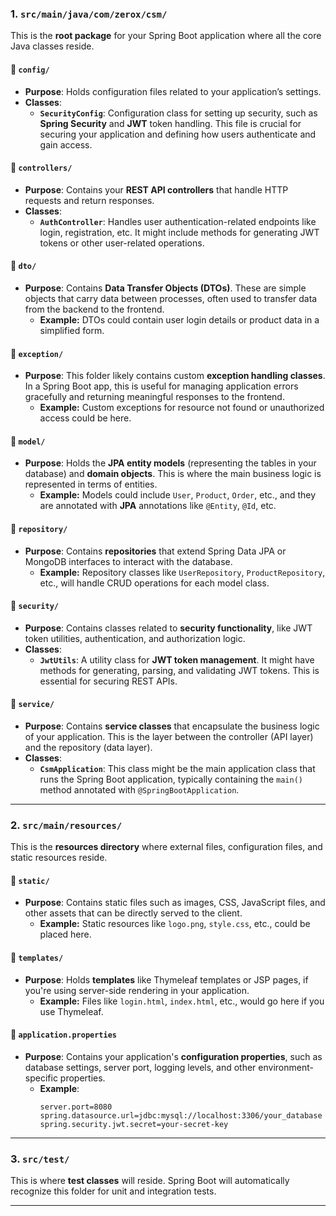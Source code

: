 ### **1. `src/main/java/com/zerox/csm/`**
This is the **root package** for your Spring Boot application where all the core Java classes reside.

#### **📂 `config/`**  
- **Purpose**: Holds configuration files related to your application’s settings.  
- **Classes**:  
  - **`SecurityConfig`**: Configuration class for setting up security, such as **Spring Security** and **JWT** token handling. This file is crucial for securing your application and defining how users authenticate and gain access.

#### **📂 `controllers/`**  
- **Purpose**: Contains your **REST API controllers** that handle HTTP requests and return responses.  
- **Classes**:  
  - **`AuthController`**: Handles user authentication-related endpoints like login, registration, etc. It might include methods for generating JWT tokens or other user-related operations.

#### **📂 `dto/`**  
- **Purpose**: Contains **Data Transfer Objects (DTOs)**. These are simple objects that carry data between processes, often used to transfer data from the backend to the frontend.  
  - **Example:** DTOs could contain user login details or product data in a simplified form.

#### **📂 `exception/`**  
- **Purpose**: This folder likely contains custom **exception handling classes**. In a Spring Boot app, this is useful for managing application errors gracefully and returning meaningful responses to the frontend.
  - **Example:** Custom exceptions for resource not found or unauthorized access could be here.

#### **📂 `model/`**  
- **Purpose**: Holds the **JPA entity models** (representing the tables in your database) and **domain objects**. This is where the main business logic is represented in terms of entities.  
  - **Example:** Models could include `User`, `Product`, `Order`, etc., and they are annotated with **JPA** annotations like `@Entity`, `@Id`, etc.

#### **📂 `repository/`**  
- **Purpose**: Contains **repositories** that extend Spring Data JPA or MongoDB interfaces to interact with the database.  
  - **Example:** Repository classes like `UserRepository`, `ProductRepository`, etc., will handle CRUD operations for each model class.

#### **📂 `security/`**  
- **Purpose**: Contains classes related to **security functionality**, like JWT token utilities, authentication, and authorization logic.  
- **Classes**:  
  - **`JwtUtils`**: A utility class for **JWT token management**. It might have methods for generating, parsing, and validating JWT tokens. This is essential for securing REST APIs.

#### **📂 `service/`**  
- **Purpose**: Contains **service classes** that encapsulate the business logic of your application. This is the layer between the controller (API layer) and the repository (data layer).  
- **Classes**:  
  - **`CsmApplication`**: This class might be the main application class that runs the Spring Boot application, typically containing the `main()` method annotated with `@SpringBootApplication`.

---

### **2. `src/main/resources/`**
This is the **resources directory** where external files, configuration files, and static resources reside.

#### **📂 `static/`**  
- **Purpose**: Contains static files such as images, CSS, JavaScript files, and other assets that can be directly served to the client.  
  - **Example:** Static resources like `logo.png`, `style.css`, etc., could be placed here.

#### **📂 `templates/`**  
- **Purpose**: Holds **templates** like Thymeleaf templates or JSP pages, if you're using server-side rendering in your application.  
  - **Example:** Files like `login.html`, `index.html`, etc., would go here if you use Thymeleaf.

#### **📂 `application.properties`**  
- **Purpose**: Contains your application's **configuration properties**, such as database settings, server port, logging levels, and other environment-specific properties.  
  - **Example**:  
    ```properties
    server.port=8080
    spring.datasource.url=jdbc:mysql://localhost:3306/your_database
    spring.security.jwt.secret=your-secret-key
    ```

---

### **3. `src/test/`**
This is where **test classes** will reside. Spring Boot will automatically recognize this folder for unit and integration tests.

---